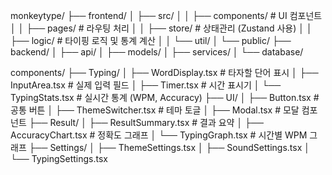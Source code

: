 monkeytype/
├── frontend/
│ ├── src/
│ │ ├── components/ # UI 컴포넌트
│ │ ├── pages/ # 라우팅 처리
│ │ ├── store/ # 상태관리 (Zustand 사용)
│ │ ├── logic/ # 타이핑 로직 및 통계 계산
│ │ └── util/
│ └── public/
├── backend/
│ ├── api/
│ ├── models/
│ ├── services/
│ └── database/

components/
├── Typing/
│ ├── WordDisplay.tsx # 타자할 단어 표시
│ ├── InputArea.tsx # 실제 입력 필드
│ ├── Timer.tsx # 시간 표시기
│ └── TypingStats.tsx # 실시간 통계 (WPM, Accuracy)
├── UI/
│ ├── Button.tsx # 공통 버튼
│ ├── ThemeSwitcher.tsx # 테마 토글
│ ├── Modal.tsx # 모달 컴포넌트
├── Result/
│ ├── ResultSummary.tsx # 결과 요약
│ ├── AccuracyChart.tsx # 정확도 그래프
│ └── TypingGraph.tsx # 시간별 WPM 그래프
├── Settings/
│ ├── ThemeSettings.tsx
│ ├── SoundSettings.tsx
│ └── TypingSettings.tsx
